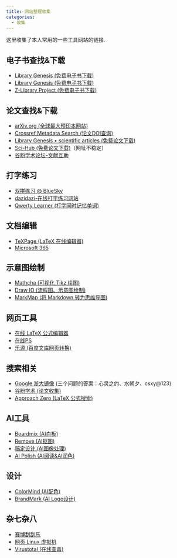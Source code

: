 ```yaml
---
title: 网站整理收集
categories:
  - 收集
---
```


这里收集了本人常用的一些工具网站的链接.
<!-- more -->

## 电子书查找&下载

- [Library Genesis (免费电子书下载)](https://libgen.click/)
- [Library Genesis (免费电子书下载)](https://libgen.top/)
- [Z-Library Project (免费电子书下载)](https://singlelogin.re/)

## 论文查找&下载

- [arXiv.org (全球最大预印本网站)](https://arxiv.org/)
- [Crossref Metadata Search (论文DOI查询)](https://search.crossref.org/)
- [Library Genesis • scientific articles (免费论文下载)](http://libgen.rs/scimag/)
- [Sci-Hub (免费论文下载)](https://sci-hub.hkvisa.net/)（网址不稳定）
- [谷粉学术论坛-文献互助](http://bbs.99lb.net/)

## 打字练习

- [双拼练习 @ BlueSky](https://api.ihint.me/shuang/)
- [dazidazi-在线打字练习网站](https://dazidazi.com/)
- [Qwerty Learner (打字同时记忆单词)](https://qwerty.kaiyi.cool/)

## 文档编辑

- [TeXPage (LaTeX 在线编辑器)](https://texpage.com/)
- [Microsoft 365](https://www.office.com)

## 示意图绘制
- [Mathcha (可视化 Tikz 绘图)](https://www.mathcha.io/)
- [Draw IO (流程图、示意图绘制)](https://draw.io/)
- [MarkMap (将 Markdown 转为思维导图)](https://markmap.js.org/repl)

## 网页工具

- [在线 LaTeX 公式编辑器](https://www.latexlive.com/##)
- [在线PS](http://ps.gzqizhen.com/)
- [乐源 (百度文库网页转换)](http://leyuanxm.top/)

## 搜索相关

- [Google 浙大镜像](https://g.luciaz.me/) (三个问题的答案：心灵之约、水朝夕、csxy@123)
- [谷粉学术 (论文收集)](https://gfsoso.99lb.net/)
- [Approach Zero (LaTeX 公式搜索)](https://approach0.xyz/search/)

## AI工具

- [Boardmix (AI白板)](https://boardmix.cn/)
- [Remove (AI抠图)](https://www.remove.bg/zh/upload)
- [稿定设计 (AI图像处理)](https://www.gaoding.com/)
- [AI Polish (AI阅读&AI润色)](https://polish.readpaper.com/welcome)

## 设计
- [ColorMind (AI配色)](http://colormind.io/)
- [BrandMark (AI Logo设计)](https://brandmark.io/)

## 杂七杂八
- [赛博刮刮乐](https://www.lottery.gov.cn/xdgg/sgty/)
- [网页 Linux 虚拟机](https://webvm.io/)
- [Virustotal (在线查毒)](https://www.virustotal.com/gui/home/upload)
